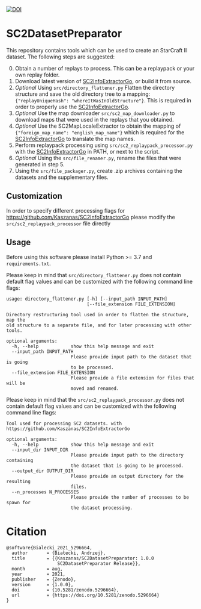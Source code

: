 [![DOI](https://zenodo.org/badge/DOI/10.5281/zenodo.5296664.svg)](https://doi.org/10.5281/zenodo.5296664)

# SC2DatasetPreparator

This repository contains tools which can be used to create an StarCraft II dataset. The following steps are suggested:

0. Obtain a number of replays to process. This can be a replaypack or your own replay folder.
1. Download latest version of [SC2InfoExtractorGo](https://github.com/Kaszanas/SC2InfoExtractorGo), or build it from source.
2. *Optional* Using ```src/directory_flattener.py``` Flatten the directory structure and save the old directory tree to a mapping: ```{"replayUniqueHash": "whereItWasInOldStructure"}```. This is required in order to properly use the [SC2InfoExtractorGo](https://github.com/Kaszanas/SC2InfoExtractorGo).
3. *Optional* Use the map downloader ```src/sc2_map_downloader.py``` to download maps that were used in the replays that you obtained.
4. *Optional* Use the SC2MapLocaleExtractor to obtain the mapping of ```{"foreign_map_name": "english_map_name"}``` which is required for the [SC2InfoExtractorGo](https://github.com/Kaszanas/SC2InfoExtractorGo) to translate the map names.
5. Perform replaypack processing using ```src/sc2_replaypack_processor.py``` with the [SC2InfoExtractorGo](https://github.com/Kaszanas/SC2InfoExtractorGo) in PATH, or next to the script.
6. *Optional* Using the ```src/file_renamer.py```, rename the files that were generated in step 5.
7. Using the ```src/file_packager.py```, create .zip archives containing the datasets and the supplementary files.

## Customization

In order to specify different processing flags for https://github.com/Kaszanas/SC2InfoExtractorGo please modify the ```src/sc2_replaypack_processor``` file directly

## Usage

Before using this software please install Python >= 3.7 and ```requirements.txt```.

Please keep in mind that ```src/directory_flattener.py``` does not contain default flag values and can be customized with the following command line flags:

```
usage: directory_flattener.py [-h] [--input_path INPUT_PATH]
                              [--file_extension FILE_EXTENSION]

Directory restructuring tool used in order to flatten the structure, map the
old structure to a separate file, and for later processing with other tools.

optional arguments:
  -h, --help            show this help message and exit
  --input_path INPUT_PATH
                        Please provide input path to the dataset that is going
                        to be processed.
  --file_extension FILE_EXTENSION
                        Please provide a file extension for files that will be
                        moved and renamed.
```


Please keep in mind that the  ```src/sc2_replaypack_processor.py``` does not contain default flag values and can be customized with the following command line flags:

```
Tool used for processing SC2 datasets. with
https://github.com/Kaszanas/SC2InfoExtractorGo

optional arguments:
  -h, --help            show this help message and exit
  --input_dir INPUT_DIR
                        Please provide input path to the directory containing
                        the dataset that is going to be processed.
  --output_dir OUTPUT_DIR
                        Please provide an output directory for the resulting
                        files.
  --n_processes N_PROCESSES
                        Please provide the number of processes to be spawn for
                        the dataset processing.
```

# Citation

```
@software{Bialecki_2021_5296664,
  author       = {Białecki, Andrzej},
  title        = {{Kaszanas/SC2DatasetPreparator: 1.0.0 
                   SC2DatasetPreparator Release}},
  month        = aug,
  year         = 2021,
  publisher    = {Zenodo},
  version      = {1.0.0},
  doi          = {10.5281/zenodo.5296664},
  url          = {https://doi.org/10.5281/zenodo.5296664}
}
```
